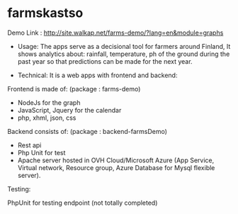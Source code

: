 # farmskastso

Demo Link : http://site.walkap.net/farms-demo/?lang=en&module=graphs

- Usage: 
The apps serve as a decisional tool for farmers around Finland, It shows analytics about: rainfall, temperature, ph of the ground during the past year so that predictions can be made for the next year. 

- Technical: 
It is a web apps with frontend and backend: 

Frontend is made of:  (package : farms-demo)   
- NodeJs for the graph
- JavaScript, Jquery for the calendar 
- php, xhml, json, css 

Backend consists of:  (package : backend-farmsDemo)
-  Rest api 
-  Php Unit for test 
- Apache server hosted in OVH Cloud/Microsoft Azure (App Service, Virtual network, Resource group, Azure Database for Mysql flexible server). 

Testing: 

PhpUnit for testing endpoint (not totally completed)

